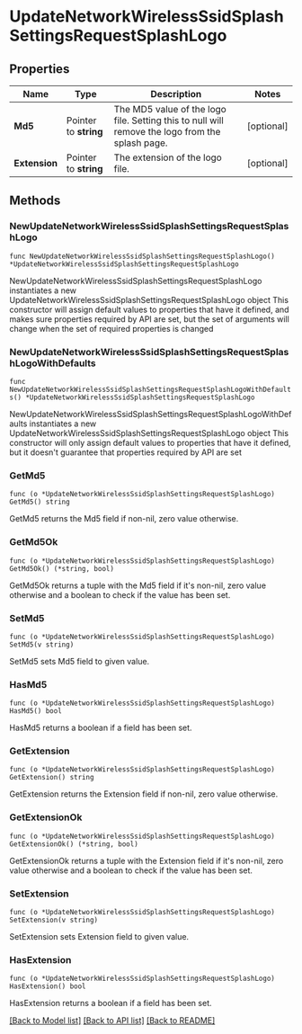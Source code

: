 # UpdateNetworkWirelessSsidSplashSettingsRequestSplashLogo

## Properties

Name | Type | Description | Notes
------------ | ------------- | ------------- | -------------
**Md5** | Pointer to **string** | The MD5 value of the logo file. Setting this to null will remove the logo from the splash page. | [optional] 
**Extension** | Pointer to **string** | The extension of the logo file. | [optional] 

## Methods

### NewUpdateNetworkWirelessSsidSplashSettingsRequestSplashLogo

`func NewUpdateNetworkWirelessSsidSplashSettingsRequestSplashLogo() *UpdateNetworkWirelessSsidSplashSettingsRequestSplashLogo`

NewUpdateNetworkWirelessSsidSplashSettingsRequestSplashLogo instantiates a new UpdateNetworkWirelessSsidSplashSettingsRequestSplashLogo object
This constructor will assign default values to properties that have it defined,
and makes sure properties required by API are set, but the set of arguments
will change when the set of required properties is changed

### NewUpdateNetworkWirelessSsidSplashSettingsRequestSplashLogoWithDefaults

`func NewUpdateNetworkWirelessSsidSplashSettingsRequestSplashLogoWithDefaults() *UpdateNetworkWirelessSsidSplashSettingsRequestSplashLogo`

NewUpdateNetworkWirelessSsidSplashSettingsRequestSplashLogoWithDefaults instantiates a new UpdateNetworkWirelessSsidSplashSettingsRequestSplashLogo object
This constructor will only assign default values to properties that have it defined,
but it doesn't guarantee that properties required by API are set

### GetMd5

`func (o *UpdateNetworkWirelessSsidSplashSettingsRequestSplashLogo) GetMd5() string`

GetMd5 returns the Md5 field if non-nil, zero value otherwise.

### GetMd5Ok

`func (o *UpdateNetworkWirelessSsidSplashSettingsRequestSplashLogo) GetMd5Ok() (*string, bool)`

GetMd5Ok returns a tuple with the Md5 field if it's non-nil, zero value otherwise
and a boolean to check if the value has been set.

### SetMd5

`func (o *UpdateNetworkWirelessSsidSplashSettingsRequestSplashLogo) SetMd5(v string)`

SetMd5 sets Md5 field to given value.

### HasMd5

`func (o *UpdateNetworkWirelessSsidSplashSettingsRequestSplashLogo) HasMd5() bool`

HasMd5 returns a boolean if a field has been set.

### GetExtension

`func (o *UpdateNetworkWirelessSsidSplashSettingsRequestSplashLogo) GetExtension() string`

GetExtension returns the Extension field if non-nil, zero value otherwise.

### GetExtensionOk

`func (o *UpdateNetworkWirelessSsidSplashSettingsRequestSplashLogo) GetExtensionOk() (*string, bool)`

GetExtensionOk returns a tuple with the Extension field if it's non-nil, zero value otherwise
and a boolean to check if the value has been set.

### SetExtension

`func (o *UpdateNetworkWirelessSsidSplashSettingsRequestSplashLogo) SetExtension(v string)`

SetExtension sets Extension field to given value.

### HasExtension

`func (o *UpdateNetworkWirelessSsidSplashSettingsRequestSplashLogo) HasExtension() bool`

HasExtension returns a boolean if a field has been set.


[[Back to Model list]](../README.md#documentation-for-models) [[Back to API list]](../README.md#documentation-for-api-endpoints) [[Back to README]](../README.md)


